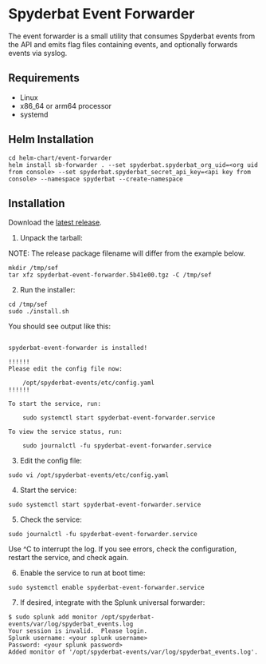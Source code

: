 # Spyderbat Event Forwarder

The event forwarder is a small utility that consumes Spyderbat events from the API and emits flag files containing events, and optionally forwards events via syslog.

## Requirements

- Linux
- x86_64 or arm64 processor
- systemd

## Helm Installation
```
cd helm-chart/event-forwarder
helm install sb-forwarder . --set spyderbat.spyderbat_org_uid=<org uid from console> --set spyderbat.spyderbat_secret_api_key=<api key from console> --namespace spyderbat --create-namespace
```
## Installation

Download the [latest release](https://github.com/spyderbat/event-forwarder/releases).

1. Unpack the tarball:

NOTE: The release package filename will differ from the example below.

```
mkdir /tmp/sef
tar xfz spyderbat-event-forwarder.5b41e00.tgz -C /tmp/sef
```

2. Run the installer:

```
cd /tmp/sef
sudo ./install.sh
```

You should see output like this:

```

spyderbat-event-forwarder is installed!

!!!!!!
Please edit the config file now:

    /opt/spyderbat-events/etc/config.yaml
!!!!!!

To start the service, run:

    sudo systemctl start spyderbat-event-forwarder.service

To view the service status, run:

    sudo journalctl -fu spyderbat-event-forwarder.service

```

3. Edit the config file:

`sudo vi /opt/spyderbat-events/etc/config.yaml`

4. Start the service:

`sudo systemctl start spyderbat-event-forwarder.service`

5. Check the service:

`sudo journalctl -fu spyderbat-event-forwarder.service`

Use ^C to interrupt the log. If you see errors, check the configuration, restart the service, and check again.

6. Enable the service to run at boot time:

`sudo systemctl enable spyderbat-event-forwarder.service`

7. If desired, integrate with the Splunk universal forwarder:

```
$ sudo splunk add monitor /opt/spyderbat-events/var/log/spyderbat_events.log
Your session is invalid.  Please login.
Splunk username: <your splunk username>
Password: <your splunk password>
Added monitor of '/opt/spyderbat-events/var/log/spyderbat_events.log'.
```
